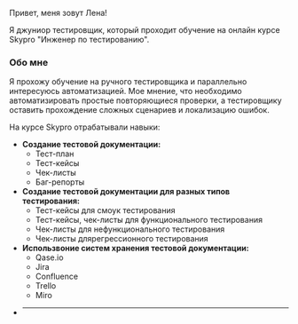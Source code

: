 Привет, меня зовут Лена!

Я джуниор тестировщик, который проходит обучение на онлайн курсе Skypro "Инженер по тестированию".
### Обо мне
Я прохожу обучение на ручного тестировщика и параллельно интересуюсь автоматизацией. Мое мнение, что необходимо автоматизировать простые повторяющиеся проверки, 
а тестировщику оставить прохождение сложных сценариев и локализацию ошибок.

На курсе Skypro отрабатывали навыки:
- **Создание тестовой документации:**
  - Тест-план
  - Тест-кейсы
  - Чек-листы
  - Баг-репорты
- **Создание тестовой документации для разных типов тестирования:**
  - Тест-кейсы для смоук тестирования
  - Тест-кейсы, чек-листы для функционального тестирования
  - Чек-листы для нефункционального тестирования
  - Чек-листы длярегрессионного тестирования
- **Использвоние систем хранения тестовой документации:**
  - Qase.io
  - Jira
  - Confluence
  - Trello
  - Miro
- ****




